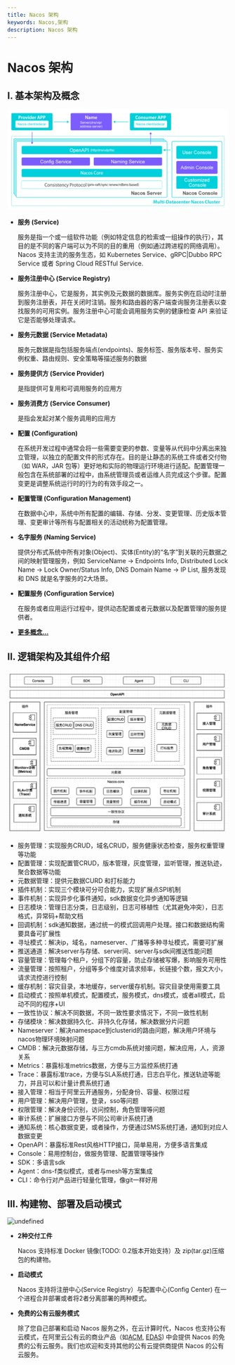```yaml
---
title: Nacos 架构
keywords: Nacos,架构
description: Nacos 架构
---
```


# Nacos 架构

## I. 基本架构及概念

![nacos_arch.jpg](/img/nacos-Arch.jpg) 

* **服务 (Service)**

	服务是指一个或一组软件功能（例如特定信息的检索或一组操作的执行），其目的是不同的客户端可以为不同的目的重用（例如通过跨进程的网络调用）。Nacos 支持主流的服务生态，如 Kubernetes Service、gRPC|Dubbo RPC Service 或者 Spring Cloud RESTful Service.

* **服务注册中心 (Service Registry)**

	服务注册中心，它是服务，其实例及元数据的数据库。服务实例在启动时注册到服务注册表，并在关闭时注销。服务和路由器的客户端查询服务注册表以查找服务的可用实例。服务注册中心可能会调用服务实例的健康检查 API 来验证它是否能够处理请求。

* **服务元数据 (Service Metadata)**

	服务元数据是指包括服务端点(endpoints)、服务标签、服务版本号、服务实例权重、路由规则、安全策略等描述服务的数据

* **服务提供方 (Service Provider)**

	是指提供可复用和可调用服务的应用方

* **服务消费方 (Service Consumer)**

	是指会发起对某个服务调用的应用方

* **配置 (Configuration)**

	在系统开发过程中通常会将一些需要变更的参数、变量等从代码中分离出来独立管理，以独立的配置文件的形式存在。目的是让静态的系统工件或者交付物（如 WAR，JAR 包等）更好地和实际的物理运行环境进行适配。配置管理一般包含在系统部署的过程中，由系统管理员或者运维人员完成这个步骤。配置变更是调整系统运行时的行为的有效手段之一。

* **配置管理 (Configuration Management)**

	在数据中心中，系统中所有配置的编辑、存储、分发、变更管理、历史版本管理、变更审计等所有与配置相关的活动统称为配置管理。

* **名字服务 (Naming Service)**

	提供分布式系统中所有对象(Object)、实体(Entity)的“名字”到关联的元数据之间的映射管理服务，例如 ServiceName -> Endpoints Info, Distributed Lock Name -> Lock Owner/Status Info, DNS Domain Name -> IP List, 服务发现和 DNS 就是名字服务的2大场景。

* **配置服务 (Configuration Service)**

	在服务或者应用运行过程中，提供动态配置或者元数据以及配置管理的服务提供者。

* **[更多概念...](./concepts.md)**


## II. 逻辑架构及其组件介绍

![nacos-logic.jpg](/img/nacos-logic.png) 
 
- 服务管理：实现服务CRUD，域名CRUD，服务健康状态检查，服务权重管理等功能
- 配置管理：实现配置管CRUD，版本管理，灰度管理，监听管理，推送轨迹，聚合数据等功能
- 元数据管理：提供元数据CURD 和打标能力
- 插件机制：实现三个模块可分可合能力，实现扩展点SPI机制
- 事件机制：实现异步化事件通知，sdk数据变化异步通知等逻辑
- 日志模块：管理日志分类，日志级别，日志可移植性（尤其避免冲突），日志格式，异常码+帮助文档
- 回调机制：sdk通知数据，通过统一的模式回调用户处理。接口和数据结构需要具备可扩展性
- 寻址模式：解决ip，域名，nameserver、广播等多种寻址模式，需要可扩展
- 推送通道：解决server与存储、server间、server与sdk间推送性能问题
- 容量管理：管理每个租户，分组下的容量，防止存储被写爆，影响服务可用性
- 流量管理：按照租户，分组等多个维度对请求频率，长链接个数，报文大小，请求流控进行控制
- 缓存机制：容灾目录，本地缓存，server缓存机制。容灾目录使用需要工具
- 启动模式：按照单机模式，配置模式，服务模式，dns模式，或者all模式，启动不同的程序+UI
- 一致性协议：解决不同数据，不同一致性要求情况下，不同一致性机制
- 存储模块：解决数据持久化、非持久化存储，解决数据分片问题
- Nameserver：解决namespace到clusterid的路由问题，解决用户环境与nacos物理环境映射问题
- CMDB：解决元数据存储，与三方cmdb系统对接问题，解决应用，人，资源关系
- Metrics：暴露标准metrics数据，方便与三方监控系统打通
- Trace：暴露标准trace，方便与SLA系统打通，日志白平化，推送轨迹等能力，并且可以和计量计费系统打通
- 接入管理：相当于阿里云开通服务，分配身份、容量、权限过程
- 用户管理：解决用户管理，登录，sso等问题
- 权限管理：解决身份识别，访问控制，角色管理等问题
- 审计系统：扩展接口方便与不同公司审计系统打通
- 通知系统：核心数据变更，或者操作，方便通过SMS系统打通，通知到对应人数据变更
- OpenAPI：暴露标准Rest风格HTTP接口，简单易用，方便多语言集成
- Console：易用控制台，做服务管理、配置管理等操作
- SDK：多语言sdk
- Agent：dns-f类似模式，或者与mesh等方案集成
- CLI：命令行对产品进行轻量化管理，像git一样好用

## III. 构建物、部署及启动模式

![undefined](https://cdn.yuque.com/lark/0/2018/png/15914/1531730742844-e8325932-258b-49b2-9473-8d1199efe20d.png) 

* **2种交付工件**
	
	Nacos 支持标准 Docker 镜像(TODO: 0.2版本开始支持）及 zip(tar.gz)压缩包的构建物。
		
* **启动模式**
	
	Nacos 支持将注册中心(Service Registry）与配置中心(Config Center) 在一个进程合并部署或者将2者分离部署的两种模式。
	
* **免费的公有云服务模式**

	除了您自己部署和启动 Nacos 服务之外，在云计算时代，Nacos 也支持公有云模式，在阿里云公有云的商业产品（如[ACM](https://www.aliyun.com/product/acm), [EDAS](https://www.aliyun.com/product/edas)) 中会提供 Nacos 的免费的公有云服务。我们也欢迎和支持其他的公有云提供商提供 Nacos 的公有云服务。
	
	
